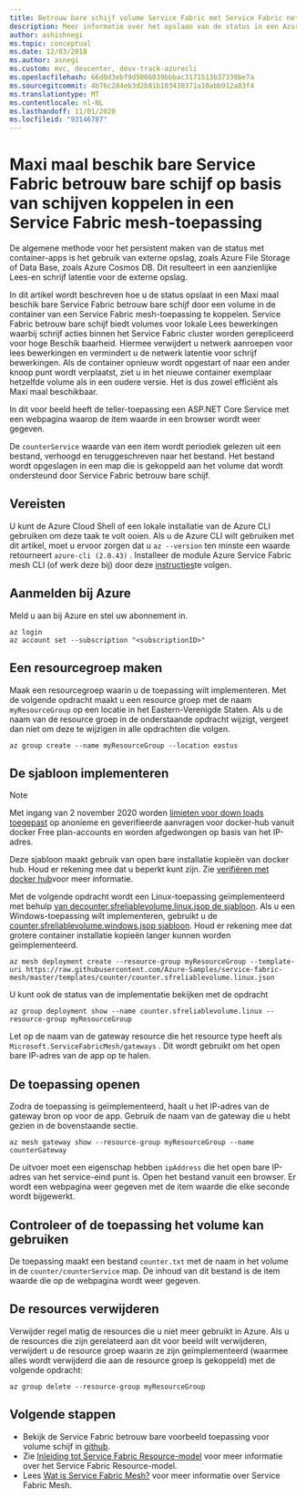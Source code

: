 ```yaml
---
title: Betrouw bare schijf volume Service Fabric met Service Fabric net
description: Meer informatie over het opslaan van de status in een Azure Service Fabric mesh-toepassing door Service Fabric betrouw bare schijf volume in de container te koppelen met behulp van de Azure CLI.
author: ashishnegi
ms.topic: conceptual
ms.date: 12/03/2018
ms.author: asnegi
ms.custom: mvc, devcenter, devx-track-azurecli
ms.openlocfilehash: 66d0d3ebf9d5866039bbbac3171513b37330be7a
ms.sourcegitcommit: 4b76c284eb3d2b81b103430371a10abb912a83f4
ms.translationtype: MT
ms.contentlocale: nl-NL
ms.lasthandoff: 11/01/2020
ms.locfileid: "93146787"
---
```

# <a name="mount-highly-available-service-fabric-reliable-disk-based-volume-in-a-service-fabric-mesh-application"></a>Maxi maal beschik bare Service Fabric betrouw bare schijf op basis van schijven koppelen in een Service Fabric mesh-toepassing 
De algemene methode voor het persistent maken van de status met container-apps is het gebruik van externe opslag, zoals Azure File Storage of Data Base, zoals Azure Cosmos DB. Dit resulteert in een aanzienlijke Lees-en schrijf latentie voor de externe opslag.

In dit artikel wordt beschreven hoe u de status opslaat in een Maxi maal beschik bare Service Fabric betrouw bare schijf door een volume in de container van een Service Fabric mesh-toepassing te koppelen.
Service Fabric betrouw bare schijf biedt volumes voor lokale Lees bewerkingen waarbij schrijf acties binnen het Service Fabric cluster worden gerepliceerd voor hoge Beschik baarheid. Hiermee verwijdert u netwerk aanroepen voor lees bewerkingen en vermindert u de netwerk latentie voor schrijf bewerkingen. Als de container opnieuw wordt opgestart of naar een ander knoop punt wordt verplaatst, ziet u in het nieuwe container exemplaar hetzelfde volume als in een oudere versie. Het is dus zowel efficiënt als Maxi maal beschikbaar.

In dit voor beeld heeft de teller-toepassing een ASP.NET Core Service met een webpagina waarop de item waarde in een browser wordt weer gegeven.

De `counterService` waarde van een item wordt periodiek gelezen uit een bestand, verhoogd en teruggeschreven naar het bestand. Het bestand wordt opgeslagen in een map die is gekoppeld aan het volume dat wordt ondersteund door Service Fabric betrouw bare schijf.

## <a name="prerequisites"></a>Vereisten

U kunt de Azure Cloud Shell of een lokale installatie van de Azure CLI gebruiken om deze taak te volt ooien. Als u de Azure CLI wilt gebruiken met dit artikel, moet u ervoor zorgen dat u `az --version` ten minste een waarde retourneert `azure-cli (2.0.43)` .  Installeer de module Azure Service Fabric mesh CLI (of werk deze bij) door deze [instructies](service-fabric-mesh-howto-setup-cli.md)te volgen.

## <a name="sign-in-to-azure"></a>Aanmelden bij Azure

Meld u aan bij Azure en stel uw abonnement in.

```azurecli-interactive
az login
az account set --subscription "<subscriptionID>"
```

## <a name="create-a-resource-group"></a>Een resourcegroep maken

Maak een resourcegroep waarin u de toepassing wilt implementeren. Met de volgende opdracht maakt u een resource groep met de naam `myResourceGroup` op een locatie in het Eastern-Verenigde Staten. Als u de naam van de resource groep in de onderstaande opdracht wijzigt, vergeet dan niet om deze te wijzigen in alle opdrachten die volgen.

```azurecli-interactive
az group create --name myResourceGroup --location eastus
```

## <a name="deploy-the-template"></a>De sjabloon implementeren

>[!NOTE]
> Met ingang van 2 november 2020 worden [limieten voor down loads toegepast](https://docs.docker.com/docker-hub/download-rate-limit/) op anonieme en geverifieerde aanvragen voor docker-hub vanuit docker Free plan-accounts en worden afgedwongen op basis van het IP-adres. 
> 
> Deze sjabloon maakt gebruik van open bare installatie kopieën van docker hub. Houd er rekening mee dat u beperkt kunt zijn. Zie [verifiëren met docker hub](https://docs.microsoft.com/azure/container-registry/buffer-gate-public-content#authenticate-with-docker-hub)voor meer informatie.

Met de volgende opdracht wordt een Linux-toepassing geïmplementeerd met behulp [ van decounter.sfreliablevolume.linux.jsop de sjabloon](https://github.com/Azure-Samples/service-fabric-mesh/blob/master/templates/counter/counter.sfreliablevolume.linux.json). Als u een Windows-toepassing wilt implementeren, gebruikt u de [counter.sfreliablevolume.windows.jsop sjabloon](https://github.com/Azure-Samples/service-fabric-mesh/blob/master/templates/counter/counter.sfreliablevolume.windows.json). Houd er rekening mee dat grotere container installatie kopieën langer kunnen worden geïmplementeerd.

```azurecli-interactive
az mesh deployment create --resource-group myResourceGroup --template-uri https://raw.githubusercontent.com/Azure-Samples/service-fabric-mesh/master/templates/counter/counter.sfreliablevolume.linux.json
```

U kunt ook de status van de implementatie bekijken met de opdracht

```azurecli-interactive
az group deployment show --name counter.sfreliablevolume.linux --resource-group myResourceGroup
```

Let op de naam van de gateway resource die het resource type heeft als `Microsoft.ServiceFabricMesh/gateways` . Dit wordt gebruikt om het open bare IP-adres van de app op te halen.

## <a name="open-the-application"></a>De toepassing openen

Zodra de toepassing is geïmplementeerd, haalt u het IP-adres van de gateway bron op voor de app. Gebruik de naam van de gateway die u hebt gezien in de bovenstaande sectie.
```azurecli-interactive
az mesh gateway show --resource-group myResourceGroup --name counterGateway
```

De uitvoer moet een eigenschap hebben `ipAddress` die het open bare IP-adres van het service-eind punt is. Open het bestand vanuit een browser. Er wordt een webpagina weer gegeven met de item waarde die elke seconde wordt bijgewerkt.

## <a name="verify-that-the-application-is-able-to-use-the-volume"></a>Controleer of de toepassing het volume kan gebruiken

De toepassing maakt een bestand `counter.txt` met de naam in het volume in de `counter/counterService` map. De inhoud van dit bestand is de item waarde die op de webpagina wordt weer gegeven.

## <a name="delete-the-resources"></a>De resources verwijderen

Verwijder regel matig de resources die u niet meer gebruikt in Azure. Als u de resources die zijn gerelateerd aan dit voor beeld wilt verwijderen, verwijdert u de resource groep waarin ze zijn geïmplementeerd (waarmee alles wordt verwijderd die aan de resource groep is gekoppeld) met de volgende opdracht:

```azurecli-interactive
az group delete --resource-group myResourceGroup
```

## <a name="next-steps"></a>Volgende stappen

- Bekijk de Service Fabric betrouw bare voorbeeld toepassing voor volume schijf in [github](https://github.com/Azure-Samples/service-fabric-mesh/tree/master/src/counter).
- Zie [Inleiding tot Service Fabric Resource-model](service-fabric-mesh-service-fabric-resources.md) voor meer informatie over het Service Fabric Resource-model.
- Lees [Wat is Service Fabric Mesh?](service-fabric-mesh-overview.md) voor meer informatie over Service Fabric Mesh.
